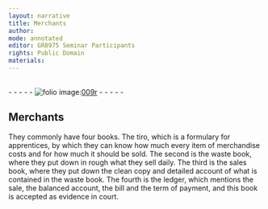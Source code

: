 ```yaml
---
layout: narrative
title: Merchants
author:
mode: annotated
editor: GR8975 Seminar Participants
rights: Public Domain
materials: 
---
```


 <br/>- - - - - <a href="http://gallica.bnf.fr/ark:/12148/btv1b9059316c/f22.item"><img src="/assets/photo-icon.png" alt="folio image: " style="display:inline-block; margin-bottom:-3px;"/>009r</a> - - - - - <br/> 
##  Merchants 

 
   They commonly have four books. The tiro, which is a formulary for apprentices, by which they can know how much every item of merchandise costs and for how much it should be sold. The second is the waste book, where they put down in rough what they sell daily. The third is the sales book, where they put down the clean copy and detailed account of what is contained in the waste book. The fourth is the ledger, which mentions the sale, the balanced account, the bill and the term of payment, and this book is accepted as evidence in court. 
 
